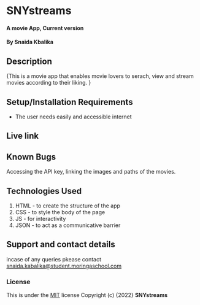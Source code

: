 # SNYstreams
#### A movie App, Current version
#### By **Snaida Kbalika**
## Description
{This is a movie app that enables movie lovers to serach, view and stream movies according to their liking. }
## Setup/Installation Requirements
* The user needs easily and accessible internet
## Live link
## Known Bugs
Accessing the API key, linking the images and paths of the movies. 
## Technologies Used
1. HTML - to create the structure of the app
1. CSS - to style the body of the page
1. JS - for interactivity
1. JSON - to act as a communicative barrier
## Support and contact details
incase of any queries pkease contact snaida.kabalika@student.moringaschool.com
### License
This is under the [MIT](LICENSE) license
Copyright (c) {2022} **SNYstreams**
